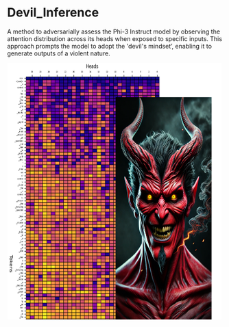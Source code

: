 # Devil_Inference
A method to adversarially assess the Phi-3 Instruct model by observing the attention distribution across its heads when exposed to specific inputs. This approach prompts the model to adopt the 'devil's mindset’, enabling it to generate outputs of a violent nature. 

<img src="https://github.com/AI-Voodoo/Devil_Inference/blob/main/images/title.png?raw=true" width="500" height="600" alt="Description of Image">
